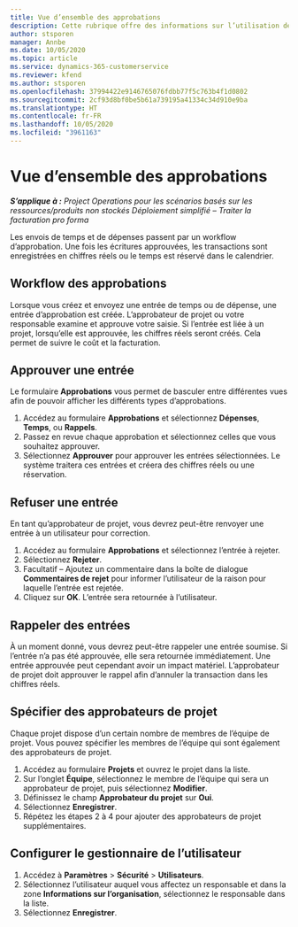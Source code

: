 ```yaml
---
title: Vue d’ensemble des approbations
description: Cette rubrique offre des informations sur l’utilisation des approbations dans Project Operations.
author: stsporen
manager: Annbe
ms.date: 10/05/2020
ms.topic: article
ms.service: dynamics-365-customerservice
ms.reviewer: kfend
ms.author: stsporen
ms.openlocfilehash: 37994422e9146765076fdbb77f5c763b4f1d0802
ms.sourcegitcommit: 2cf93d8bf0be5b61a739195a41334c34d910e9ba
ms.translationtype: HT
ms.contentlocale: fr-FR
ms.lasthandoff: 10/05/2020
ms.locfileid: "3961163"
---
```

# <a name="approvals-overview"></a>Vue d’ensemble des approbations

_**S’applique à :** Project Operations pour les scénarios basés sur les ressources/produits non stockés Déploiement simplifié – Traiter la facturation pro forma_

Les envois de temps et de dépenses passent par un workflow d’approbation. Une fois les écritures approuvées, les transactions sont enregistrées en chiffres réels ou le temps est réservé dans le calendrier.

## <a name="approvals-workflow"></a>Workflow des approbations
Lorsque vous créez et envoyez une entrée de temps ou de dépense, une entrée d’approbation est créée. L’approbateur de projet ou votre responsable examine et approuve votre saisie. Si l’entrée est liée à un projet, lorsqu’elle est approuvée, les chiffres réels seront créés. Cela permet de suivre le coût et la facturation. 

## <a name="approve-an-entry"></a>Approuver une entrée
Le formulaire **Approbations** vous permet de basculer entre différentes vues afin de pouvoir afficher les différents types d’approbations.
  
1. Accédez au formulaire **Approbations** et sélectionnez **Dépenses**, **Temps**, ou **Rappels**.
2. Passez en revue chaque approbation et sélectionnez celles que vous souhaitez approuver.
3. Sélectionnez **Approuver** pour approuver les entrées sélectionnées.
Le système traitera ces entrées et créera des chiffres réels ou une réservation.

## <a name="reject-an-entry"></a>Refuser une entrée
En tant qu’approbateur de projet, vous devrez peut-être renvoyer une entrée à un utilisateur pour correction.
  
1. Accédez au formulaire **Approbations** et sélectionnez l’entrée à rejeter. 
2. Sélectionnez **Rejeter**.
3. Facultatif – Ajoutez un commentaire dans la boîte de dialogue **Commentaires de rejet** pour informer l’utilisateur de la raison pour laquelle l’entrée est rejetée.
4. Cliquez sur **OK**. L’entrée sera retournée à l’utilisateur.
  
## <a name="recall-entries"></a>Rappeler des entrées
À un moment donné, vous devrez peut-être rappeler une entrée soumise. Si l’entrée n’a pas été approuvée, elle sera retournée immédiatement. Une entrée approuvée peut cependant avoir un impact matériel. L’approbateur de projet doit approuver le rappel afin d’annuler la transaction dans les chiffres réels.

## <a name="specify-project-approvers"></a>Spécifier des approbateurs de projet
Chaque projet dispose d’un certain nombre de membres de l’équipe de projet. Vous pouvez spécifier les membres de l’équipe qui sont également des approbateurs de projet.

1. Accédez au formulaire **Projets** et ouvrez le projet dans la liste.
2. Sur l’onglet **Équipe**, sélectionnez le membre de l’équipe qui sera un approbateur de projet, puis sélectionnez **Modifier**.
3. Définissez le champ **Approbateur du projet** sur **Oui**.
4. Sélectionnez **Enregistrer**.
5. Répétez les étapes 2 à 4 pour ajouter des approbateurs de projet supplémentaires.

## <a name="configure-the-users-manager"></a>Configurer le gestionnaire de l’utilisateur

1. Accédez à **Paramètres** > **Sécurité** > **Utilisateurs**.
2. Sélectionnez l’utilisateur auquel vous affectez un responsable et dans la zone **Informations sur l’organisation**, sélectionnez le responsable dans la liste. 
3. Sélectionnez **Enregistrer**.


